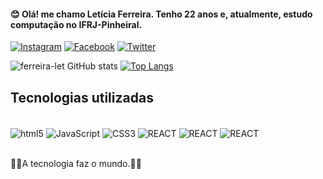 


#### 😊 Olá! me chamo Letícia Ferreira. Tenho 22 anos e, atualmente, estudo computação no IFRJ-Pinheiral. 
[![Instagram](https://img.shields.io/badge/Instagram-E4405F?style=for-the-badge&logo=instagram&logoColor=white)](https://www.instagram.com/letsfsilva/)
[![Facebook](https://img.shields.io/badge/Facebook-1877F2?style=for-the-badge&logo=facebook&logoColor=white)](https://www.facebook.com/letsfsilva/)
[![Twitter](https://img.shields.io/badge/Twitter-1DA1F2?style=for-the-badge&logo=twitter&logoColor=white)](https://twitter.com/mleticia315)

![ferreira-let GitHub stats](https://github-readme-stats.vercel.app/api?username=ferreira-let&show_icons=true&theme=synthwave)
[![Top Langs](https://github-readme-stats.vercel.app/api/top-langs/?username=ferreira-let)](https://github.com/anuraghazra/github-readme-stats)


## Tecnologias utilizadas

<div style="display: inline block"><br/> 
<img align="center" alt="html5" src="https://img.shields.io/badge/HTML5-E34F26?style=for-the-badge&logo=html5&logoColor=white">
<img align="center" alt="JavaScript" src="https://img.shields.io/badge/JavaScript-F7DF1E?style=for-the-badge&logo=javascript&logoColor=black">
<img align="center" alt="CSS3" src="https://img.shields.io/badge/CSS3-1572B6?style=for-the-badge&logo=css3&logoColor=white">
<img align="center" alt="REACT" src="https://img.shields.io/badge/React-20232A?style=for-the-badge&logo=react&logoColor=61DAFB">
<img align="center" alt="REACT" src="https://img.shields.io/badge/C%23-239120?style=for-the-badge&logo=c-sharp&logoColor=white">
<img align="center" alt="REACT" src="https://img.shields.io/badge/C-00599C?style=for-the-badge&logo=c&logoColor=white">

</div><br/> 

🚀🚀A tecnologia faz o mundo.🚀🚀


